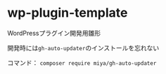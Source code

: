 # wp-plugin-template
 WordPressプラグイン開発用雛形

開発時には`gh-auto-updater`のインストールを忘れない

コマンド：
`composer require miya/gh-auto-updater`